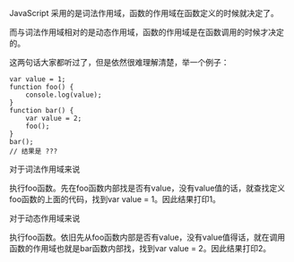  JavaScript 采用的是词法作用域，函数的作用域在函数定义的时候就决定了。

而与词法作用域相对的是动态作用域，函数的作用域是在函数调用的时候才决定的。

这两句话大家都听过了，但是依然很难理解清楚，举一个例子：

```
var value = 1;
function foo() {
    console.log(value);
}
function bar() {
    var value = 2;
    foo();
}
bar();
// 结果是 ???
```

对于词法作用域来说

执行foo函数。先在foo函数内部找是否有value，没有value值的话，就查找定义foo函数的上面的代码，找到var value = 1。因此结果打印1。

对于动态作用域来说

执行foo函数。依旧先从foo函数内部是否有value，没有value值得话，就在调用函数的作用域也就是bar函数内部找，找到var value = 2。因此结果打印2。

